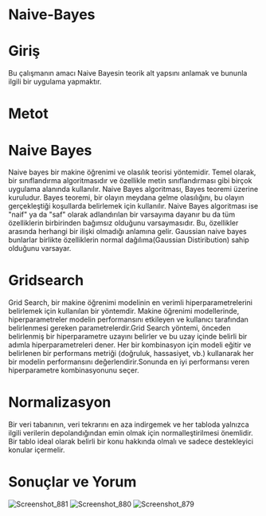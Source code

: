 # Naive-Bayes
# Giriş

Bu çalışmanın amacı Naive Bayesin teorik alt yapsını anlamak ve bununla ilgili bir uygulama yapmaktır.
# Metot
# Naive Bayes
Naive bayes bir makine öğrenimi ve olasılık teorisi yöntemidir. Temel olarak, bir sınıflandırma algoritmasıdır ve özellikle metin sınıflandırması gibi birçok uygulama alanında kullanılır.
Naive Bayes algoritması, Bayes teoremi üzerine kuruludur. Bayes teoremi, bir olayın meydana gelme olasılığını, bu olayın gerçekleştiği koşullarda belirlemek için kullanılır. Naive Bayes algoritması ise "naif" ya da "saf" olarak adlandırılan bir varsayıma dayanır bu da tüm özelliklerin birbirinden bağımsız olduğunu varsaymasıdır. Bu, özellikler arasında herhangi bir ilişki olmadığı anlamına gelir.
Gaussian naive bayes bunlarlar birlikte özelliklerin normal dağılıma(Gaussian Distiribution) sahip olduğunu varsayar.
# Gridsearch
Grid Search, bir makine öğrenimi modelinin en verimli hiperparametrelerini belirlemek için kullanılan bir yöntemdir. Makine öğrenimi modellerinde, hiperparametreler modelin performansını etkileyen ve kullanıcı tarafından belirlenmesi gereken parametrelerdir.Grid Search yöntemi, önceden belirlenmiş bir hiperparametre uzayını belirler ve bu uzay içinde belirli bir adımla hiperparametreleri dener. Her bir kombinasyon için modeli eğitir ve belirlenen bir performans metriği (doğruluk, hassasiyet, vb.) kullanarak her bir modelin performansını değerlendirir.Sonunda en iyi performansı veren hiperparametre kombinasyonunu seçer.
# Normalizasyon
Bir veri tabanının, veri tekrarını en aza indirgemek ve her tabloda yalnızca ilgili verilerin depolandığından emin olmak için normalleştirilmesi önemlidir. Bir tablo ideal olarak belirli bir konu hakkında olmalı ve sadece destekleyici konular içermelir.
# Sonuçlar ve Yorum

![Screenshot_881](https://github.com/kekekekekkeke/Gaussian-Naive-Bayes/assets/110430637/1faf28e0-2c2c-4eaa-95a9-bec49e57aedc)
![Screenshot_880](https://github.com/kekekekekkeke/Gaussian-Naive-Bayes/assets/110430637/b776f9c4-a338-4702-9264-157d48878f4d)
![Screenshot_879](https://github.com/kekekekekkeke/Gaussian-Naive-Bayes/assets/110430637/800b0fd8-0838-4ef2-9f98-ed840c1a7767)
